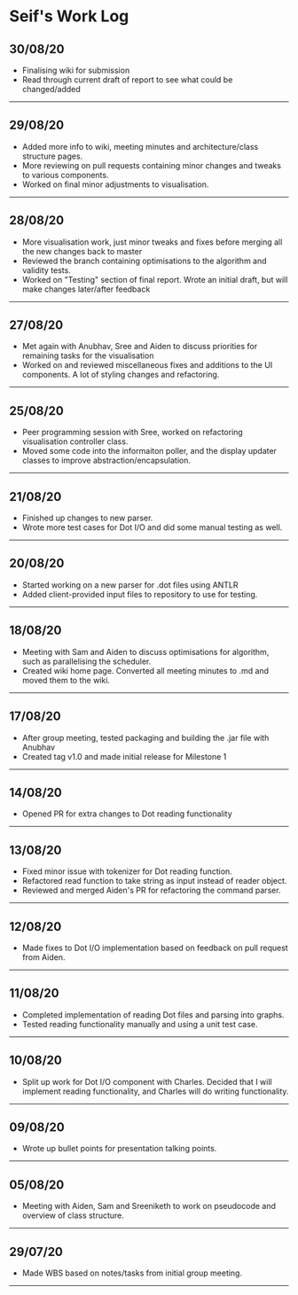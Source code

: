 # Seif's Work Log

## 30/08/20

- Finalising wiki for submission
- Read through current draft of report to see what could be changed/added

---

## 29/08/20

- Added more info to wiki, meeting minutes and architecture/class structure pages.
- More reviewing on pull requests containing minor changes and tweaks to various components.
- Worked on final minor adjustments to visualisation.

---

## 28/08/20

- More visualisation work, just minor tweaks and fixes before merging all the new changes back to master
- Reviewed the branch containing optimisations to the algorithm and validity tests.
- Worked on "Testing" section of final report. Wrote an initial draft, but will make changes later/after feedback

---

## 27/08/20

- Met again with Anubhav, Sree and Aiden to discuss priorities for remaining tasks for the visualisation
- Worked on and reviewed miscellaneous fixes and additions to the UI components. A lot of styling changes and refactoring.

---

## 25/08/20

- Peer programming session with Sree, worked on refactoring visualisation controller class.
- Moved some code into the informaiton poller, and the display updater classes to improve abstraction/encapsulation.

---

## 21/08/20

- Finished up changes to new parser.
- Wrote more test cases for Dot I/O and did some manual testing as well.

---

## 20/08/20

- Started working on a new parser for .dot files using ANTLR
- Added client-provided input files to repository to use for testing.

---

## 18/08/20

- Meeting with Sam and Aiden to discuss optimisations for algorithm, such as parallelising the scheduler.
- Created wiki home page. Converted all meeting minutes to .md and moved them to the wiki.

---

## 17/08/20

- After group meeting, tested packaging and building the .jar file with Anubhav
- Created tag v1.0 and made initial release for Milestone 1

---

## 14/08/20

- Opened PR for extra changes to Dot reading functionality

---

## 13/08/20

- Fixed minor issue with tokenizer for Dot reading function.
- Refactored read function to take string as input instead of reader object.
- Reviewed and merged Aiden's PR for refactoring the command parser.

---

## 12/08/20

- Made fixes to Dot I/O implementation based on feedback on pull request from Aiden.

---

## 11/08/20

- Completed implementation of reading Dot files and parsing into graphs.
- Tested reading functionality manually and using a unit test case.

---

## 10/08/20

- Split up work for Dot I/O component with Charles. Decided that I will implement reading functionality, and Charles will do writing functionality.

---

## 09/08/20

- Wrote up bullet points for presentation talking points.

---

## 05/08/20

- Meeting with Aiden, Sam and Sreeniketh to work on pseudocode and overview of class structure.

---

## 29/07/20

- Made WBS based on notes/tasks from initial group meeting.

---

